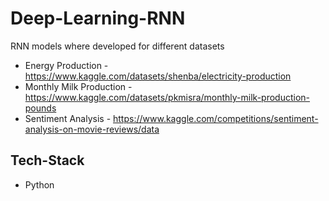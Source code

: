 # Deep-Learning-RNN

RNN models where developed for different datasets

- Energy Production - https://www.kaggle.com/datasets/shenba/electricity-production
- Monthly Milk Production - https://www.kaggle.com/datasets/pkmisra/monthly-milk-production-pounds
- Sentiment Analysis - https://www.kaggle.com/competitions/sentiment-analysis-on-movie-reviews/data

## Tech-Stack

- Python
